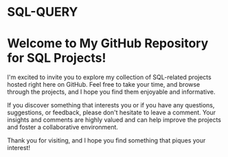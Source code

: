 # SQL-QUERY

# Welcome to My GitHub Repository for SQL Projects!

I'm excited to invite you to explore my collection of SQL-related projects hosted right here on GitHub. Feel free to take your time, and browse through the projects, and I hope you find them enjoyable and informative.

If you discover something that interests you or if you have any questions, suggestions, or feedback, please don't hesitate to leave a comment. Your insights and comments are highly valued and can help improve the projects and foster a collaborative environment.

Thank you for visiting, and I hope you find something that piques your interest!

